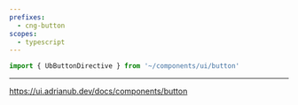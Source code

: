 ```yaml
---
prefixes:
  - cng-button
scopes:
  - typescript
---
```


```ts
import { UbButtonDirective } from '~/components/ui/button'
```

---

https://ui.adrianub.dev/docs/components/button
